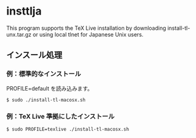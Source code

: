 insttlja
========

This program supports the TeX Live installation by downloading install-tl-unx.tar.gz or using local tlnet for Japanese Unix users.

## インスール処理

### 例：標準的なインストール 

PROFILE=default を読み込みます。

```
$ sudo ./install-tl-macosx.sh
```

### 例：TeX Live 準拠にしたインストール 

```
$ sudo PROFILE=texlive ./install-tl-macosx.sh
```
